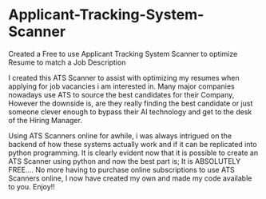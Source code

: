 # Applicant-Tracking-System-Scanner
Created a Free to use Applicant Tracking System Scanner to optimize Resume to match a Job Description

I created this ATS Scanner to assist with optimizing my resumes when applying for job vacancies i am interested in.  Many major companies nowadays use ATS to source the best candidates for their Company, However the downside is, are they really finding the best candidate or just someone clever enough to bypass their AI technology and get to the desk of the Hiring Manager.

 Using ATS Scanners online for awhile, i was always intrigued on the backend of how these systems actually work and if it can be replicated into python programming. It is clearly evident now that it is possible to create an ATS Scanner using python and now the best part is; It is ABSOLUTELY FREE.... No more having to purchase online subscriptions to use ATS Scanners online, I now have created my own and made my code available to you. Enjoy!!
